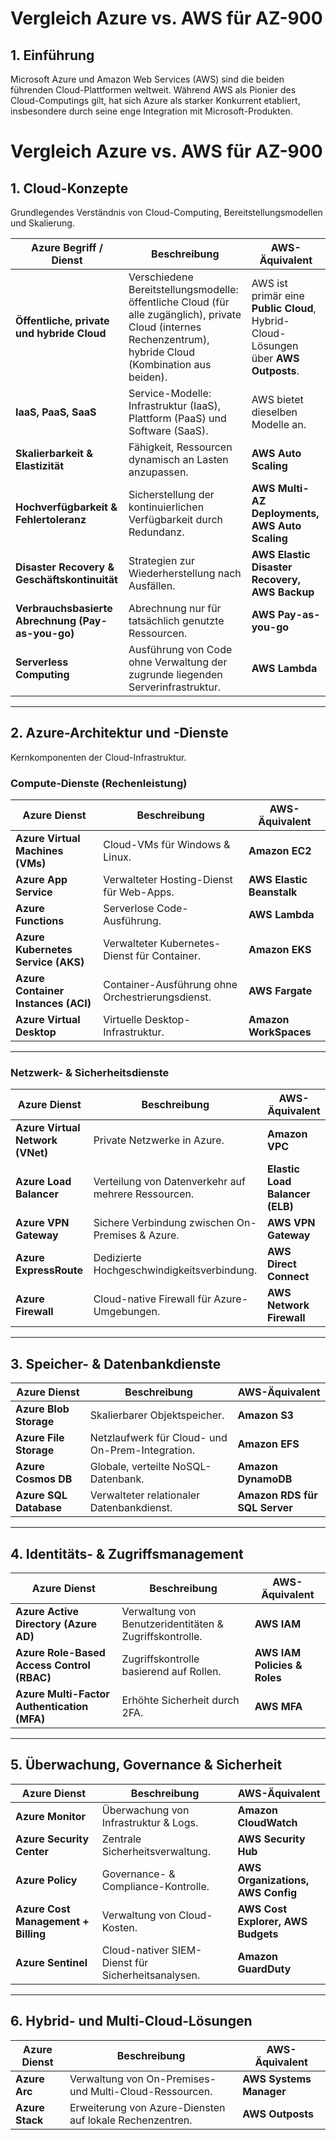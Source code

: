 # Vergleich Azure vs. AWS für AZ-900  

## 1. Einführung  

Microsoft Azure und Amazon Web Services (AWS) sind die beiden führenden Cloud-Plattformen weltweit. Während AWS als Pionier des Cloud-Computings gilt, hat sich Azure als starker Konkurrent etabliert, insbesondere durch seine enge Integration mit Microsoft-Produkten.  

# Vergleich Azure vs. AWS für AZ-900

## 1. Cloud-Konzepte

Grundlegendes Verständnis von Cloud-Computing, Bereitstellungsmodellen und Skalierung.

| **Azure Begriff / Dienst** | **Beschreibung** | **AWS-Äquivalent** |
|----------------------------|------------------|--------------------|
| **Öffentliche, private und hybride Cloud** | Verschiedene Bereitstellungsmodelle: öffentliche Cloud (für alle zugänglich), private Cloud (internes Rechenzentrum), hybride Cloud (Kombination aus beiden). | AWS ist primär eine **Public Cloud**, Hybrid-Cloud-Lösungen über **AWS Outposts**. |
| **IaaS, PaaS, SaaS** | Service-Modelle: Infrastruktur (IaaS), Plattform (PaaS) und Software (SaaS). | AWS bietet dieselben Modelle an. |
| **Skalierbarkeit & Elastizität** | Fähigkeit, Ressourcen dynamisch an Lasten anzupassen. | **AWS Auto Scaling** |
| **Hochverfügbarkeit & Fehlertoleranz** | Sicherstellung der kontinuierlichen Verfügbarkeit durch Redundanz. | **AWS Multi-AZ Deployments, AWS Auto Scaling** |
| **Disaster Recovery & Geschäftskontinuität** | Strategien zur Wiederherstellung nach Ausfällen. | **AWS Elastic Disaster Recovery, AWS Backup** |
| **Verbrauchsbasierte Abrechnung (Pay-as-you-go)** | Abrechnung nur für tatsächlich genutzte Ressourcen. | **AWS Pay-as-you-go** |
| **Serverless Computing** | Ausführung von Code ohne Verwaltung der zugrunde liegenden Serverinfrastruktur. | **AWS Lambda** |

---

## 2. Azure-Architektur und -Dienste

Kernkomponenten der Cloud-Infrastruktur.

### Compute-Dienste (Rechenleistung)

| **Azure Dienst** | **Beschreibung** | **AWS-Äquivalent** |
|------------------|------------------|--------------------|
| **Azure Virtual Machines (VMs)** | Cloud-VMs für Windows & Linux. | **Amazon EC2** |
| **Azure App Service** | Verwalteter Hosting-Dienst für Web-Apps. | **AWS Elastic Beanstalk** |
| **Azure Functions** | Serverlose Code-Ausführung. | **AWS Lambda** |
| **Azure Kubernetes Service (AKS)** | Verwalteter Kubernetes-Dienst für Container. | **Amazon EKS** |
| **Azure Container Instances (ACI)** | Container-Ausführung ohne Orchestrierungsdienst. | **AWS Fargate** |
| **Azure Virtual Desktop** | Virtuelle Desktop-Infrastruktur. | **Amazon WorkSpaces** |

---

### Netzwerk- & Sicherheitsdienste  

| **Azure Dienst** | **Beschreibung** | **AWS-Äquivalent** |
|------------------|------------------|--------------------|
| **Azure Virtual Network (VNet)** | Private Netzwerke in Azure. | **Amazon VPC** |
| **Azure Load Balancer** | Verteilung von Datenverkehr auf mehrere Ressourcen. | **Elastic Load Balancer (ELB)** |
| **Azure VPN Gateway** | Sichere Verbindung zwischen On-Premises & Azure. | **AWS VPN Gateway** |
| **Azure ExpressRoute** | Dedizierte Hochgeschwindigkeitsverbindung. | **AWS Direct Connect** |
| **Azure Firewall** | Cloud-native Firewall für Azure-Umgebungen. | **AWS Network Firewall** |

---

## 3. Speicher- & Datenbankdienste  

| **Azure Dienst** | **Beschreibung** | **AWS-Äquivalent** |
|------------------|------------------|--------------------|
| **Azure Blob Storage** | Skalierbarer Objektspeicher. | **Amazon S3** |
| **Azure File Storage** | Netzlaufwerk für Cloud- und On-Prem-Integration. | **Amazon EFS** |
| **Azure Cosmos DB** | Globale, verteilte NoSQL-Datenbank. | **Amazon DynamoDB** |
| **Azure SQL Database** | Verwalteter relationaler Datenbankdienst. | **Amazon RDS für SQL Server** |

---

## 4. Identitäts- & Zugriffsmanagement  

| **Azure Dienst** | **Beschreibung** | **AWS-Äquivalent** |
|------------------|------------------|--------------------|
| **Azure Active Directory (Azure AD)** | Verwaltung von Benutzeridentitäten & Zugriffskontrolle. | **AWS IAM** |
| **Azure Role-Based Access Control (RBAC)** | Zugriffskontrolle basierend auf Rollen. | **AWS IAM Policies & Roles** |
| **Azure Multi-Factor Authentication (MFA)** | Erhöhte Sicherheit durch 2FA. | **AWS MFA** |

---

## 5. Überwachung, Governance & Sicherheit  

| **Azure Dienst** | **Beschreibung** | **AWS-Äquivalent** |
|------------------|------------------|--------------------|
| **Azure Monitor** | Überwachung von Infrastruktur & Logs. | **Amazon CloudWatch** |
| **Azure Security Center** | Zentrale Sicherheitsverwaltung. | **AWS Security Hub** |
| **Azure Policy** | Governance- & Compliance-Kontrolle. | **AWS Organizations, AWS Config** |
| **Azure Cost Management + Billing** | Verwaltung von Cloud-Kosten. | **AWS Cost Explorer, AWS Budgets** |
| **Azure Sentinel** | Cloud-nativer SIEM-Dienst für Sicherheitsanalysen. | **Amazon GuardDuty** |

---

## 6. Hybrid- und Multi-Cloud-Lösungen  

| **Azure Dienst** | **Beschreibung** | **AWS-Äquivalent** |
|------------------|------------------|--------------------|
| **Azure Arc** | Verwaltung von On-Premises- und Multi-Cloud-Ressourcen. | **AWS Systems Manager** |
| **Azure Stack** | Erweiterung von Azure-Diensten auf lokale Rechenzentren. | **AWS Outposts** |


